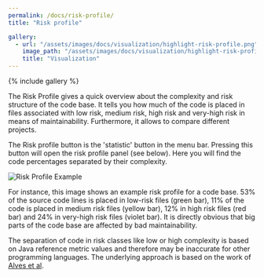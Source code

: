 ```yaml
---
permalink: /docs/risk-profile/
title: "Risk profile"

gallery:
  - url: "/assets/images/docs/visualization/highlight-risk-profile.png"
    image_path: "/assets/images/docs/visualization/highlight-risk-profile.png"
    title: "Visualization"
---
```


{% include gallery %}

The Risk Profile gives a quick overview about the complexity and risk structure of the code base. It tells you how much
of the code is placed in files associated with low risk, medium risk, high risk and very-high risk in means of maintainability.
Furthermore, it allows to compare different projects.

The Risk profile button is the 'statistic' button in the menu bar. Pressing this button will open the risk profile panel (see below).
Here you will find the code percentages separated by their complexity.

![Risk Profile Example]({{site.baseurl}}/assets/images/docs/how-to/risk-profile-example.png)

For instance, this image shows an example risk profile for a code base.
53% of the source code lines is placed in low-risk files (green bar), 11% of the code is placed in medium risk files (yellow bar), 12% in high risk files (red bar) and 24% in very-high risk files (violet bar).
It is directly obvious that big parts of the code base are affected by bad maintainability.

The separation of code in risk classes like low or high complexity is based on Java reference metric values and therefore
may be inaccurate for other programming languages. The underlying approach is based on the work of [Alves et al](https://ieeexplore.ieee.org/abstract/document/5609747).
